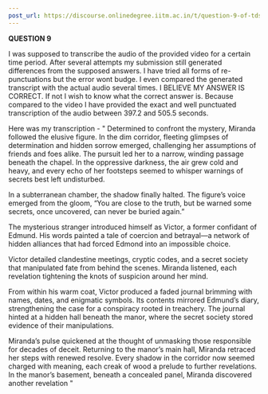 ```yaml
---
post_url: https://discourse.onlinedegree.iitm.ac.in/t/question-9-of-tds-week-5-ga/168057/1
---
```

**QUESTION 9**

I was supposed to transcribe the audio of the provided video for a certain time period. After several attempts my submission still generated differences from the supposed answers. I have tried all forms of re-punctuations but the error wont budge. I even compared the generated transcript with the actual audio several times. I BELIEVE MY ANSWER IS CORRECT. If not I wish to know what the correct answer is. Because compared to the video I have provided the exact and well punctuated transcription of the audio between 397.2 and 505.5 seconds.

Here was my transcription - " Determined to confront the mystery, Miranda followed the elusive figure. In the dim corridor, fleeting glimpses of determination and hidden sorrow emerged, challenging her assumptions of friends and foes alike. The pursuit led her to a narrow, winding passage beneath the chapel. In the oppressive darkness, the air grew cold and heavy, and every echo of her footsteps seemed to whisper warnings of secrets best left undisturbed.

In a subterranean chamber, the shadow finally halted. The figure’s voice emerged from the gloom, “You are close to the truth, but be warned some secrets, once uncovered, can never be buried again.”

The mysterious stranger introduced himself as Victor, a former confidant of Edmund. His words painted a tale of coercion and betrayal—a network of hidden alliances that had forced Edmond into an impossible choice.

Victor detailed clandestine meetings, cryptic codes, and a secret society that manipulated fate from behind the scenes. Miranda listened, each revelation tightening the knots of suspicion around her mind.

From within his warm coat, Victor produced a faded journal brimming with names, dates, and enigmatic symbols. Its contents mirrored Edmund’s diary, strengthening the case for a conspiracy rooted in treachery. The journal hinted at a hidden hall beneath the manor, where the secret society stored evidence of their manipulations.

Miranda’s pulse quickened at the thought of unmasking those responsible for decades of deceit. Returning to the manor’s main hall, Miranda retraced her steps with renewed resolve. Every shadow in the corridor now seemed charged with meaning, each creak of wood a prelude to further revelations. In the manor’s basement, beneath a concealed panel, Miranda discovered another revelation "